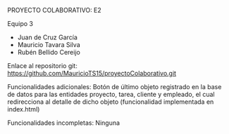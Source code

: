 PROYECTO COLABORATIVO: E2

Equipo 3
- Juan de Cruz García
- Mauricio Tavara Silva
- Rubén Bellido Cereijo

Enlace al repositorio git:
https://github.com/MauricioTS15/proyectoColaborativo.git

Funcionalidades adicionales:
Botón de último objeto registrado en la base de datos para las entidades proyecto, tarea, cliente y empleado, el cual redirecciona al detalle de dicho objeto (funcionalidad implementada en index.html)

Funcionalidades incompletas:
Ninguna